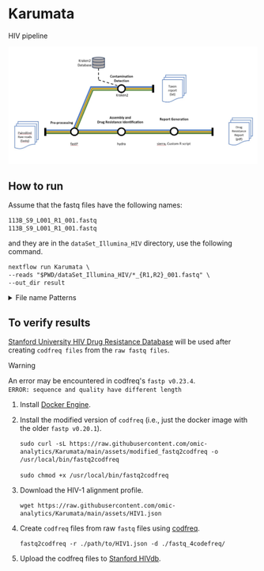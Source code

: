 # Karumata
 HIV pipeline


<img src="https://github.com/omic-analytics/Karumata/blob/main/assets/karumata_Illumina.jpg" width="700">

## How to run
Assume that the fastq files have the following names:
```
113B_S9_L001_R1_001.fastq
113B_S9_L001_R1_001.fastq
```
and they are in the `dataSet_Illumina_HIV` directory, use the following command.

```
nextflow run Karumata \
--reads "$PWD/dataSet_Illumina_HIV/*_{R1,R2}_001.fastq" \
--out_dir result 
```



<details>
<summary>File name Patterns</summary>
<br>

For files with the following pattern, use `*_{1,2}.fastq`
```
SRR18513032_1.fastq
SRR18513032_2.fastq
```

For files with the following pattern, use `*_{R1,R2}.fastq`
```
SRR18513032_R1.fastq
SRR18513032_R2.fastq
```
</details>


## To verify results
[Stanford University HIV Drug Resistance Database](https://hivdb.stanford.edu/) will be used after creating `codfreq files` from the `raw fastq files`.

> [!WARNING]
> An error may be encountered in codfreq's `fastp v0.23.4`. <br>
> `ERROR: sequence and quality have different length` <br>

1. Install [Docker Engine](https://docs.docker.com/get-docker/).

2. Install the modified version of `codfreq` (i.e., just the docker image with the older `fastp v0.20.1`).

	```
	sudo curl -sL https://raw.githubusercontent.com/omic-analytics/Karumata/main/assets/modified_fastq2codfreq -o /usr/local/bin/fastq2codfreq

	sudo chmod +x /usr/local/bin/fastq2codfreq
	```

3. Download the HIV-1 alignment profile.
	```
	wget https://raw.githubusercontent.com/omic-analytics/Karumata/main/assets/HIV1.json
	```
4. Create `codfreq` files from raw `fastq` files using [codfreq](https://github.com/hivdb/codfreq).

	```
	fastq2codfreq -r ./path/to/HIV1.json -d ./fastq_4codefreq/
	```
5. Upload the codfreq files to [Stanford HIVdb](https://hivdb.stanford.edu/hivdb/by-reads/).